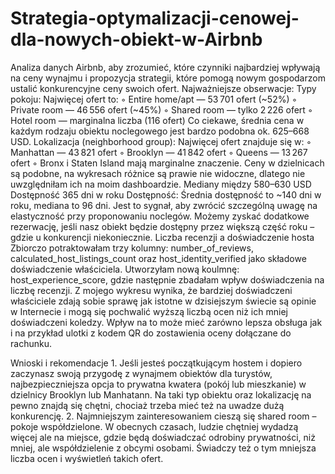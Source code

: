 # Strategia-optymalizacji-cenowej-dla-nowych-obiekt-w-Airbnb
Analiza danych Airbnb, aby zrozumieć, które czynniki najbardziej wpływają na ceny wynajmu i propozycja strategii, które pomogą nowym gospodarzom ustalić konkurencyjne ceny swoich ofert.
 	Najważniejsze obserwacje:
 	Typy pokoju:
 	Najwięcej ofert to:
◦	Entire home/apt — 53 701 ofert (~52%)
◦	Private room — 46 556 ofert (~45%)
◦	Shared room — tylko 2 226 ofert
◦	Hotel room — marginalna liczba (116 ofert)
 	Co ciekawe, średnia cena w każdym rodzaju obiektu noclegowego jest bardzo podobna 
 	ok. 625–668 USD.
Lokalizacja (neighborhood group):
 	Najwięcej ofert znajduje się w:
◦	Manhattan — 43 821 ofert
◦	Brooklyn — 41 842 ofert
◦	Queens — 13 267 ofert
◦	Bronx i Staten Island mają marginalne znaczenie.
 	Ceny w dzielnicach są podobne, na wykresach różnice są prawie nie widoczne, dlatego nie uwzględniłam ich na moim dashboardzie. 
 	Mediany między 580–630 USD
Dostępność 365 dni w roku
 	Dostępność:
 	Średnia dostępność to ~140 dni w roku, mediana to 96 dni.
 	Jest to sygnał, aby zwrócić szczególną uwagę na elastyczność przy proponowaniu noclegów. Możemy zyskać dodatkowe rezerwację, jeśli nasz obiekt będzie dostępny przez większą część roku – gdzie u konkurencji niekoniecznie. 
Liczba recenzji a doświadczenie hosta
 	Zbiorczo potraktowałam trzy kolumny: number_of_reviews, calculated_host_listings_count oraz host_identity_verified jako składowe doświadczenie właściciela. Utworzyłam nową koulmnę: host_experience_score, gdzie następnie zbadałam wpływ doświadczenia na liczbę recenzji. Z mojego wykresu wynika, że bardziej doświadczeni właściciele zdają sobie sprawę jak istotne w dzisiejszym świecie są opinie w Internecie i mogą się pochwalić wyższą liczbą ocen niż ich mniej doświadczeni koledzy. Wpływ na to może mieć zarówno lepsza obsługa jak i na przykład ulotki z kodem QR do zostawienia oceny dołączane do rachunku. 

Wnioski i rekomendacje
 	1. Jeśli jesteś początkującym hostem i dopiero zaczynasz swoją przygodę z wynajmem obiektów dla turystów, najbezpieczniejsza opcja to prywatna kwatera (pokój lub mieszkanie) w dzielnicy Brooklyn lub Manhatann. Na taki typ obiektu oraz lokalizację na pewno znajdą się chętni, chociaż trzeba mieć też na uwadze dużą konkurencję. 
 	2. Najmniejszym zainteresowaniem cieszą się shared room – pokoje współdzielone. W obecnych czasach, ludzie chętniej wydadzą więcej ale na miejsce, gdzie będą doświadczać odrobiny prywatności, niż mniej, ale współdzielenie z obcymi osobami. Świadczy też o tym mniejsza liczba ocen i wyświetleń takich ofert.

